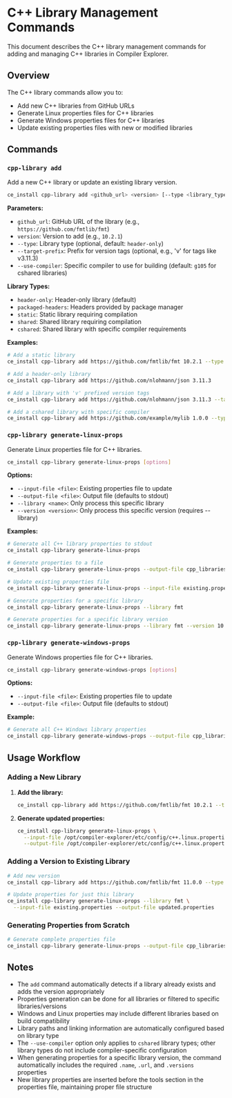 # C++ Library Management Commands

This document describes the C++ library management commands for adding and managing C++ libraries in Compiler Explorer.

## Overview

The C++ library commands allow you to:
- Add new C++ libraries from GitHub URLs
- Generate Linux properties files for C++ libraries
- Generate Windows properties files for C++ libraries
- Update existing properties files with new or modified libraries

## Commands

### `cpp-library add`

Add a new C++ library or update an existing library version.

```bash
ce_install cpp-library add <github_url> <version> [--type <library_type>] [--target-prefix <prefix>]
```

**Parameters:**
- `github_url`: GitHub URL of the library (e.g., `https://github.com/fmtlib/fmt`)
- `version`: Version to add (e.g., `10.2.1`)
- `--type`: Library type (optional, default: `header-only`)
- `--target-prefix`: Prefix for version tags (optional, e.g., 'v' for tags like v3.11.3)
- `--use-compiler`: Specific compiler to use for building (default: `g105` for cshared libraries)

**Library Types:**
- `header-only`: Header-only library (default)
- `packaged-headers`: Headers provided by package manager
- `static`: Static library requiring compilation
- `shared`: Shared library requiring compilation
- `cshared`: Shared library with specific compiler requirements

**Examples:**
```bash
# Add a static library
ce_install cpp-library add https://github.com/fmtlib/fmt 10.2.1 --type static

# Add a header-only library
ce_install cpp-library add https://github.com/nlohmann/json 3.11.3

# Add a library with 'v' prefixed version tags
ce_install cpp-library add https://github.com/nlohmann/json 3.11.3 --target-prefix v

# Add a cshared library with specific compiler
ce_install cpp-library add https://github.com/example/mylib 1.0.0 --type cshared --use-compiler g105
```

### `cpp-library generate-linux-props`

Generate Linux properties file for C++ libraries.

```bash
ce_install cpp-library generate-linux-props [options]
```

**Options:**
- `--input-file <file>`: Existing properties file to update
- `--output-file <file>`: Output file (defaults to stdout)
- `--library <name>`: Only process this specific library
- `--version <version>`: Only process this specific version (requires --library)

**Examples:**
```bash
# Generate all C++ library properties to stdout
ce_install cpp-library generate-linux-props

# Generate properties to a file
ce_install cpp-library generate-linux-props --output-file cpp_libraries.properties

# Update existing properties file
ce_install cpp-library generate-linux-props --input-file existing.properties --output-file updated.properties

# Generate properties for a specific library
ce_install cpp-library generate-linux-props --library fmt

# Generate properties for a specific library version
ce_install cpp-library generate-linux-props --library fmt --version 10.2.1 --input-file existing.properties
```

### `cpp-library generate-windows-props`

Generate Windows properties file for C++ libraries.

```bash
ce_install cpp-library generate-windows-props [options]
```

**Options:**
- `--input-file <file>`: Existing properties file to update
- `--output-file <file>`: Output file (defaults to stdout)

**Example:**
```bash
# Generate all C++ Windows library properties
ce_install cpp-library generate-windows-props --output-file cpp_libraries_windows.properties
```

## Usage Workflow

### Adding a New Library

1. **Add the library:**
   ```bash
   ce_install cpp-library add https://github.com/fmtlib/fmt 10.2.1 --type static
   ```

2. **Generate updated properties:**
   ```bash
   ce_install cpp-library generate-linux-props \
     --input-file /opt/compiler-explorer/etc/config/c++.linux.properties \
     --output-file /opt/compiler-explorer/etc/config/c++.linux.properties
   ```

### Adding a Version to Existing Library

```bash
# Add new version
ce_install cpp-library add https://github.com/fmtlib/fmt 11.0.0 --type static

# Update properties for just this library
ce_install cpp-library generate-linux-props --library fmt \
  --input-file existing.properties --output-file updated.properties
```

### Generating Properties from Scratch

```bash
# Generate complete properties file
ce_install cpp-library generate-linux-props --output-file cpp_libraries.properties
```

## Notes

- The `add` command automatically detects if a library already exists and adds the version appropriately
- Properties generation can be done for all libraries or filtered to specific libraries/versions
- Windows and Linux properties may include different libraries based on build compatibility
- Library paths and linking information are automatically configured based on library type
- The `--use-compiler` option only applies to `cshared` library types; other library types do not include compiler-specific configuration
- When generating properties for a specific library version, the command automatically includes the required `.name`, `.url`, and `.versions` properties
- New library properties are inserted before the tools section in the properties file, maintaining proper file structure
